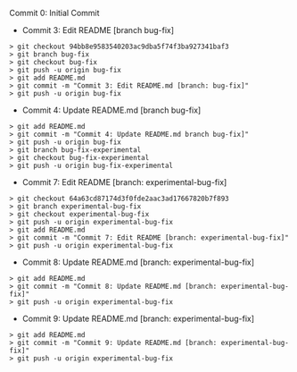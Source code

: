 Commit 0: Initial Commit
- Commit 3: Edit README [branch bug-fix]
```
> git checkout 94bb8e9583540203ac9dba5f74f3ba927341baf3
> git branch bug-fix
> git checkout bug-fix
> git push -u origin bug-fix
> git add README.md
> git commit -m "Commit 3: Edit README.md [branch: bug-fix]"
> git push -u origin bug-fix
```
- Commit 4: Update README.md [branch bug-fix]
```
> git add README.md
> git commit -m "Commit 4: Update README.md branch bug-fix]"
> git push -u origin bug-fix
> git branch bug-fix-experimental
> git checkout bug-fix-experimental
> git push -u origin bug-fix-experimental
```

- Commit 7: Edit README [branch: experimental-bug-fix]
```
> git checkout 64a63cd87174d3f0fde2aac3ad17667820b7f893
> git branch experimental-bug-fix
> git checkout experimental-bug-fix
> git push -u origin experimental-bug-fix
> git add README.md
> git commit -m "Commit 7: Edit README [branch: experimental-bug-fix]"
> git push -u origin experimental-bug-fix
```
- Commit 8: Update README.md [branch: experimental-bug-fix]
```
> git add README.md
> git commit -m "Commit 8: Update README.md [branch: experimental-bug-fix]"
> git push -u origin experimental-bug-fix
```
- Commit 9: Update README.md [branch: experimental-bug-fix]
```
> git add README.md
> git commit -m "Commit 9: Update README.md [branch: experimental-bug-fix]"
> git push -u origin experimental-bug-fix
```